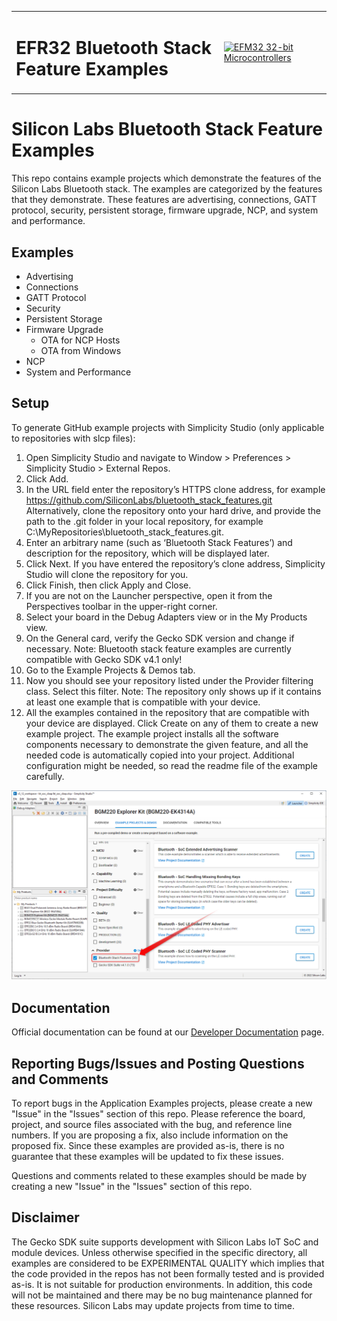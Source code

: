 <table border="0">
  <tr>
    <td align="left" valign="middle">
    <h1>EFR32 Bluetooth Stack Feature Examples</h1>
  </td>
  <td align="left" valign="middle">
    <a href="https://www.silabs.com/wireless/bluetooth">
      <img src="http://pages.silabs.com/rs/634-SLU-379/images/WGX-transparent.png"  title="Silicon Labs Gecko and Wireless Gecko MCUs" alt="EFM32 32-bit Microcontrollers" width="250"/>
    </a>
  </td>
  </tr>
</table>

# Silicon Labs Bluetooth Stack Feature Examples #

This repo contains example projects which demonstrate the features of the Silicon Labs Bluetooth stack. The examples are categorized by the features that they demonstrate. These features are advertising, connections, GATT protocol, security, persistent storage, firmware upgrade, NCP, and system and performance.

## Examples ##

- Advertising
- Connections
- GATT Protocol
- Security
- Persistent Storage
- Firmware Upgrade
  - OTA for NCP Hosts
  - OTA from Windows
- NCP
- System and Performance

## Setup

To generate GitHub example projects with Simplicity Studio (only applicable to repositories with slcp files):

1. Open Simplicity Studio and navigate to Window > Preferences > Simplicity Studio > External Repos.
2. Click Add.
3. In the URL field enter the repository’s HTTPS clone address, for example https://github.com/SiliconLabs/bluetooth_stack_features.git
   Alternatively, clone the repository onto your hard drive, and provide the path to the .git folder in your local repository, for example
   C:\MyRepositories\bluetooth_stack_features\.git.
4. Enter an arbitrary name (such as ‘Bluetooth Stack Features’) and description for the repository, which will be displayed later.
5. Click Next. If you have entered the repository’s clone address, Simplicity Studio will clone the repository for you.
6. Click Finish, then click Apply and Close.
7. If you are not on the Launcher perspective, open it from the Perspectives toolbar in the upper-right corner.
8. Select your board in the Debug Adapters view or in the My Products view.	
9. On the General card, verify the Gecko SDK version and change if necessary.
   Note: Bluetooth stack feature examples are currently compatible with Gecko SDK v4.1 only!
10. Go to the Example Projects & Demos tab.
11. Now you should see your repository listed under the Provider filtering class. Select this filter.
    Note: The repository only shows up if it contains at least one example that is compatible with your device.
12. All the examples contained in the repository that are compatible with your device are displayed. Click Create on any of them to create a new example project. The example project installs all the software components necessary to demonstrate the given feature, and all the needed code is automatically copied into your project. Additional  configuration might be needed, so read the readme file of the example carefully.  

![](image\Studio.png)

## Documentation ##

Official documentation can be found at our [Developer Documentation](https://docs.silabs.com/bluetooth/latest/) page.

## Reporting Bugs/Issues and Posting Questions and Comments ##

To report bugs in the Application Examples projects, please create a new "Issue" in the "Issues" section of this repo. Please reference the board, project, and source files associated with the bug, and reference line numbers. If you are proposing a fix, also include information on the proposed fix. Since these examples are provided as-is, there is no guarantee that these examples will be updated to fix these issues.

Questions and comments related to these examples should be made by creating a new "Issue" in the "Issues" section of this repo.

## Disclaimer ##

The Gecko SDK suite supports development with Silicon Labs IoT SoC and module devices. Unless otherwise specified in the specific directory, all examples are considered to be EXPERIMENTAL QUALITY which implies that the code provided in the repos has not been formally tested and is provided as-is.  It is not suitable for production environments.  In addition, this code will not be maintained and there may be no bug maintenance planned for these resources. Silicon Labs may update projects from time to time.
